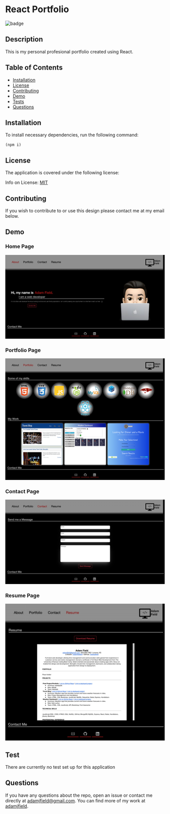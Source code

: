 
  # React Portfolio

  
  ![badge](https://img.shields.io/badge/license-MIT-blue)
    

  ## Description

  This is my personal profesional portfolio created using React.

  ## Table of Contents

  * [Installation](#installation)
  * [License](#license)
  * [Contributing](#contributing)
  * [Demo](#demo)
  * [Tests](#tests)
  * [Questions](#questions)
  
  <a class="installation"></a>
  ## Installation

  To install necessary dependencies, run the following command:
    
    (npm i)

  <a class="license"></a>
  ## License

  The application is covered under the following license:

  
  Info on License: [MIT](https://choosealicense.com/licenses/mit)
    
  <a class="contributing"></a>
  ## Contributing

  If you wish to contribute to or use this design please contact me at my email below.
  

  <a class="demo"></a>
  ## Demo

### Home Page
![](./src/assets/images/screenshots/portfolio-home.png)
### Portfolio Page
![](./src/assets/images/screenshots/portfolio-work.png)
### Contact Page
![](./src/assets/images/screenshots/portfolio-contact.png)
### Resume Page
![](./src/assets/images/screenshots/portfolio-resume.png)

  <a class="tests"></a>
  ## Test

    
  There are currently no test set up for this application

  <a class="questions"></a>
  ## Questions

  If you have any questions about the repo, open an issue or contact me directly at [adamjfield@gmail.com](mailto:adamjfield@gmail.com). You can find more of my work at [adamjfield](https://github.com/adamjfield).
